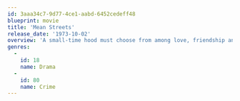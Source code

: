 ```yaml
---
id: 3aaa34c7-9d77-4ce1-aabd-6452cedeff48
blueprint: movie
title: 'Mean Streets'
release_date: '1973-10-02'
overview: 'A small-time hood must choose from among love, friendship and the chance to rise within the mob.'
genres:
  -
    id: 18
    name: Drama
  -
    id: 80
    name: Crime
---
```

